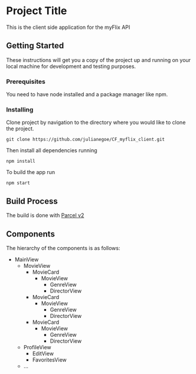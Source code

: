 # Project Title

This is the client side application for the myFlix API

## Getting Started

These instructions will get you a copy of the project up and running on your local machine for development and testing purposes.

### Prerequisites

You need to have node installed and a package manager like npm.

### Installing

Clone project by navigation to the directory where you would like to clone the project.

```
git clone https://github.com/julianegoe/CF_myflix_client.git
```

Then install all dependencies running

```
npm install
```

To build the app run

```
npm start
```
## Build Process

The build is done with [Parcel v2](https://www.npmjs.com/package/parcel#transformers)

## Components

The hierarchy of the components is as follows:

- MainView 
    - MovieView 
       - MovieCard
            - MovieView
                - GenreView
                - DirectorView
        - MovieCard
            - MovieView
                - GenreView
                - DirectorView
        - MovieCard
            - MovieView
                - GenreView
                - DirectorView
    - ProfileView
        - EditView
        - FavoritesView
    - ...
